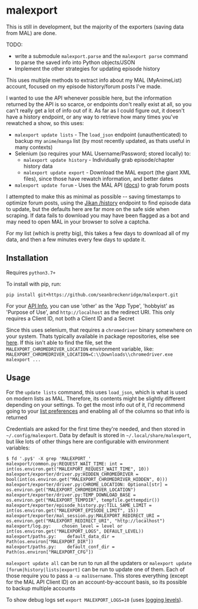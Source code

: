 # malexport

This is still in development, but the majority of the exporters (saving data from MAL) are done.

TODO:

- write a submodule `malexport.parse` and the `malexport parse` command to parse the saved info into Python objects/JSON
- Implement the other strategies for updating episode history

This uses multiple methods to extract info about my MAL (MyAnimeList) account, focused on my episode history/forum posts I've made.

I wanted to use the API whenever possible here, but the information returned by the API is so scarce, or endpoints don't really exist at all, so you can't really get a lot of info out of it. As far as I could figure out, it doesn't have a history endpoint, or any way to retrieve how many times you've rewatched a show, so this uses:

- `malexport update lists` - The `load_json` endpoint (unauthenticated) to backup my `anime`/`manga` list (by most recently updated, as thats useful in many contexts)
- Selenium (so requires your MAL Username/Password; stored locally) to:
  - `malexport update history` - Individually grab episode/chapter history data
  - `malexport update export` - Download the MAL export (the giant XML files), since those have rewatch information, and better dates
- `malexport update forum` - Uses the MAL API ([docs](https://myanimelist.net/apiconfig/references/api/v2)) to grab forum posts

I attempted to make this as minimal as possible -- saving timestamps to optimize forum posts, using the [Jikan /history](https://jikan.moe/) endpoint to find episode data to update, but the defaults here are far more on the safe side when scraping. If data fails to download you may have been flagged as a bot and may need to open MAL in your browser to solve a captcha.

For my list (which is pretty big), this takes a few days to download all of my data, and then a few minutes every few days to update it.

## Installation

Requires `python3.7+`

To install with pip, run:

    pip install git+https://github.com/seanbreckenridge/malexport.git

For your [API Info](https://myanimelist.net/apiconfig), you can use 'other' as the 'App Type', 'hobbyist' as 'Purpose of Use', and `http://localhost` as the redirect URI. This only requires a Client ID, not both a Client ID and a Secret

Since this uses selenium, that requires a `chromedriver` binary somewhere on your system. Thats typically available in package repositories, else see [here](https://gist.github.com/seanbreckenridge/709a824b8c56ea22dbf4e86a7804287d). If this isn't able to find the file, set the `MALEXPORT_CHROMEDRIVER_LOCATION` environment variable, like: `MALEXPORT_CHROMEDRIVER_LOCATION=C:\\Downloads\\chromedriver.exe malexport ...`

## Usage

For the `update lists` command, this uses `load_json`, which is what is used on modern lists as MAL. Therefore, its contents might be slightly different depending on your settings. To get the most info out of it, I'd recommend going to your [list preferences](https://myanimelist.net/editprofile.php?go=listpreferences) and enabling all of the columns so that info is returned

Credentials are asked for the first time they're needed, and then stored in `~/.config/malexport`. Data by default is stored in `~/.local/share/malexport`, but like lots of other things here are configurable with environment variables:

```
$ fd '.py$' -X grep 'MALEXPORT_'
malexport/common.py:REQUEST_WAIT_TIME: int = int(os.environ.get("MALEXPORT_REQUEST_WAIT_TIME", 10))
malexport/exporter/driver.py:HIDDEN_CHROMEDRIVER = bool(int(os.environ.get("MALEXPORT_CHROMEDRIVER_HIDDEN", 0)))
malexport/exporter/driver.py:CHROME_LOCATION: Optional[str] = os.environ.get("MALEXPORT_CHROMEDRIVER_LOCATION")
malexport/exporter/driver.py:TEMP_DOWNLOAD_BASE = os.environ.get("MALEXPORT_TEMPDIR", tempfile.gettempdir())
malexport/exporter/episode_history.py:TILL_SAME_LIMIT = int(os.environ.get("MALEXPORT_EPISODE_LIMIT", 15))
malexport/exporter/mal_session.py:MALEXPORT_REDIRECT_URI = os.environ.get("MALEXPORT_REDIRECT_URI", "http://localhost")
malexport/log.py:    chosen_level = level or int(os.environ.get("MALEXPORT_LOGS", DEFAULT_LEVEL))
malexport/paths.py:    default_data_dir = Path(os.environ["MALEXPORT_DIR"])
malexport/paths.py:    default_conf_dir = Path(os.environ["MALEXPORT_CFG"])
```

`malexport update all` can be run to run all the updaters or `malexport update [forum|history|lists|export]` can be run to update one of them. Each of those require you to pass a `-u malUsername`. This stores everything (except for the MAL API Client ID) on an account-by-account basis, so its possible to backup multiple accounts

To show debug logs set `export MALEXPORT_LOGS=10` (uses [logging levels](https://docs.python.org/3/library/logging.html#logging-levels)).
